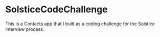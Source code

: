 # SolsticeCodeChallenge
This is a Contacts app that I built as a coding challenge for the Solstice interview process.
